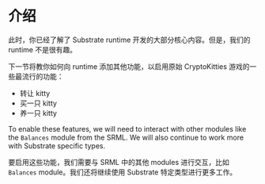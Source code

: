 # 介绍

此时，你已经了解了 Substrate runtime 开发的大部分核心内容。但是，我们的 runtime 不是很有趣。

下一节将教你如何向 runtime 添加其他功能，以启用原始 CryptoKitties 游戏的一些最流行的功能：

- 转让 kitty
- 买一只 kitty
- 养一只 kitty

To enable these features, we will need to interact with other modules like the `Balances` module from the SRML. We will also continue to work more with Substrate specific types.

要启用这些功能，我们需要与 SRML 中的其他 modules 进行交互，比如 `Balances` module。我们还将继续使用 Substrate 特定类型进行更多工作。
